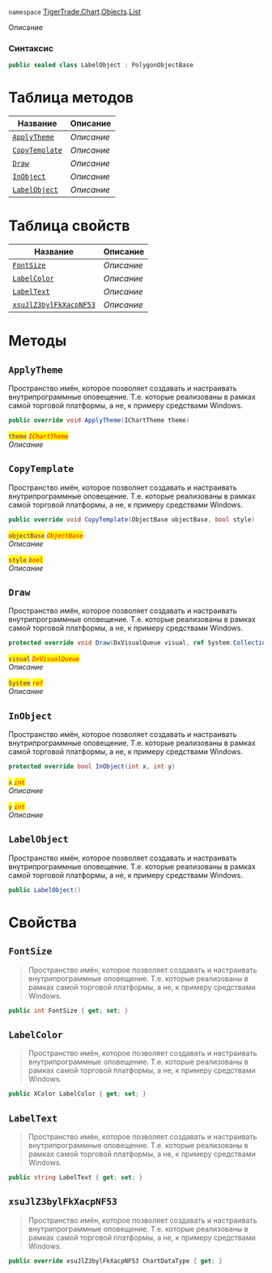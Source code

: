 
`namespace` [TigerTrade.Chart](../../../TigerTrade.Chart.md).[Objects](../../../TigerTrade.Chart/Objects.md).[List](../../../TigerTrade.Chart/Objects/List.md)


Описание

### Синтаксис
```csharp
public sealed class LabelObject : PolygonObjectBase
```


# Таблица методов
| Название | Описание |
| --- | --- |
| [`ApplyTheme`](./LabelObject.cs/Методы/ApplyTheme.md) | *Описание* |
| [`CopyTemplate`](./LabelObject.cs/Методы/CopyTemplate.md) | *Описание* |
| [`Draw`](./LabelObject.cs/Методы/Draw.md) | *Описание* |
| [`InObject`](./LabelObject.cs/Методы/InObject.md) | *Описание* |
| [`LabelObject`](./LabelObject.cs/Методы/LabelObject.md) | *Описание* |

# Таблица свойств
| Название | Описание |
| --- | --- |
| [`FontSize`](./LabelObject.cs/Свойства/FontSize.md) | *Описание* |
| [`LabelColor`](./LabelObject.cs/Свойства/LabelColor.md) | *Описание* |
| [`LabelText`](./LabelObject.cs/Свойства/LabelText.md) | *Описание* |
| [`xsuJlZ3bylFkXacpNF53`](./LabelObject.cs/Свойства/xsuJlZ3bylFkXacpNF53.md) | *Описание* |





# Методы

## `ApplyTheme`
Пространство имён, которое позволяет создавать и настраивать внутрипрограммные оповещение. Т.е. которые реализованы в рамках самой торговой платформы, а не, к примеру средствами Windows.

```csharp
public override void ApplyTheme(IChartTheme theme)
```

<mark style="color:purple;">`theme`</mark> <mark style="color:red;">*`IChartTheme`*</mark>  
 *Описание*  



## `CopyTemplate`
Пространство имён, которое позволяет создавать и настраивать внутрипрограммные оповещение. Т.е. которые реализованы в рамках самой торговой платформы, а не, к примеру средствами Windows.

```csharp
public override void CopyTemplate(ObjectBase objectBase, bool style)
```
<mark style="color:purple;">`objectBase`</mark> <mark style="color:red;">*`ObjectBase`*</mark>  
 *Описание*  

<mark style="color:purple;">`style`</mark> <mark style="color:red;">*`bool`*</mark>  
 *Описание*  



## `Draw`
Пространство имён, которое позволяет создавать и настраивать внутрипрограммные оповещение. Т.е. которые реализованы в рамках самой торговой платформы, а не, к примеру средствами Windows.

```csharp
protected override void Draw(DxVisualQueue visual, ref System.Collections.Generic.List<ObjectLabelInfo> labels)
```
<mark style="color:purple;">`visual`</mark> <mark style="color:red;">*`DxVisualQueue`*</mark>  
 *Описание*  

<mark style="color:purple;">`System`</mark> <mark style="color:red;">*`ref`*</mark>  
 *Описание*  



## `InObject`
Пространство имён, которое позволяет создавать и настраивать внутрипрограммные оповещение. Т.е. которые реализованы в рамках самой торговой платформы, а не, к примеру средствами Windows.

```csharp
protected override bool InObject(int x, int y)
```
<mark style="color:purple;">`x`</mark> <mark style="color:red;">*`int`*</mark>  
 *Описание*  

<mark style="color:purple;">`y`</mark> <mark style="color:red;">*`int`*</mark>  
 *Описание*  



## `LabelObject`
Пространство имён, которое позволяет создавать и настраивать внутрипрограммные оповещение. Т.е. которые реализованы в рамках самой торговой платформы, а не, к примеру средствами Windows.

```csharp
public LabelObject()
```

# Свойства

## `FontSize`
> Пространство имён, которое позволяет создавать и настраивать внутрипрограммные оповещение. Т.е. которые реализованы в рамках самой торговой платформы, а не, к примеру средствами Windows.

```csharp
public int FontSize { get; set; }
```

## `LabelColor`
> Пространство имён, которое позволяет создавать и настраивать внутрипрограммные оповещение. Т.е. которые реализованы в рамках самой торговой платформы, а не, к примеру средствами Windows.

```csharp
public XColor LabelColor { get; set; }
```

## `LabelText`
> Пространство имён, которое позволяет создавать и настраивать внутрипрограммные оповещение. Т.е. которые реализованы в рамках самой торговой платформы, а не, к примеру средствами Windows.

```csharp
public string LabelText { get; set; }
```

## `xsuJlZ3bylFkXacpNF53`
> Пространство имён, которое позволяет создавать и настраивать внутрипрограммные оповещение. Т.е. которые реализованы в рамках самой торговой платформы, а не, к примеру средствами Windows.

```csharp
public override xsuJlZ3bylFkXacpNF53 ChartDataType { get; }
```

